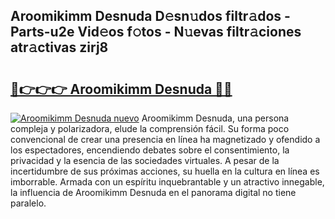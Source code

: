 ## Aroomikimm Desnuda D𝚎sn𝚞dos filtr𝚊dos - Parts-u2e Vid𝚎os f𝚘tos - N𝚞evas filtr𝚊ciones atr𝚊ctivas zirj8

# <h2><a href="http://mb4yyr.tromn.icu/?c=Aroomikimm+Desnuda">🔗👉👉👉 Aroomikimm Desnuda 🔗🔗</a></h2>

[![Aroomikimm Desnuda nuevo](https://i.imgur.com/pEAQMta.gif)](http://mb4yyr.tromn.icu/?c=Aroomikimm+Desnuda)
Aroomikimm Desnuda, una persona compleja y polarizadora, elude la comprensión fácil. Su forma poco convencional de crear una presencia en línea ha magnetizado y ofendido a los espectadores, encendiendo debates sobre el consentimiento, la privacidad y la esencia de las sociedades virtuales. A pesar de la incertidumbre de sus próximas acciones, su huella en la cultura en línea es imborrable. Armada con un espíritu inquebrantable y un atractivo innegable, la influencia de Aroomikimm Desnuda en el panorama digital no tiene paralelo.
